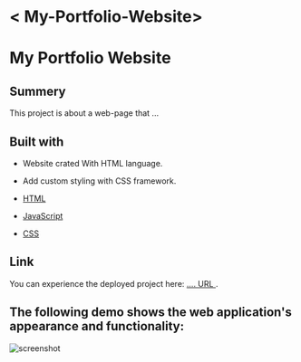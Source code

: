 # < My-Portfolio-Website>

# My Portfolio Website

## Summery
This project is about a web-page that ...

## Built with

* Website crated With HTML language.
* Add custom styling with CSS framework.


* [HTML](https://developer.mozilla.org/en-US/docs/Web/HTML)
* [JavaScript](https://developer.mozilla.org/en-US/docs/Web/JavaScript)
* [CSS](https://developer.mozilla.org/en-US/docs/Web/CSS)




## Link
You can experience the deployed project here: [.... URL ]().


## The following demo shows the web application's appearance and functionality:

![screenshot]()